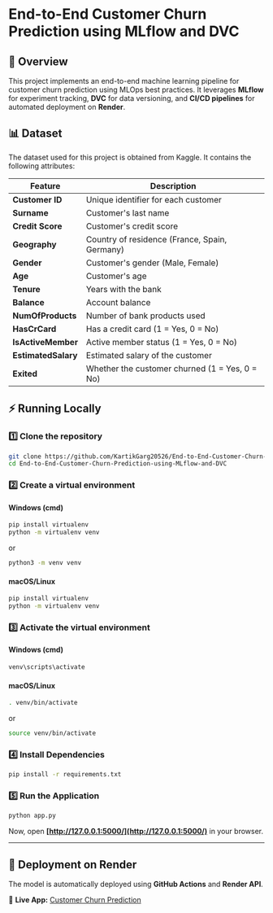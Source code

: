 # **End-to-End Customer Churn Prediction using MLflow and DVC**  

## 📌 Overview  
This project implements an end-to-end machine learning pipeline for customer churn prediction using MLOps best practices. It leverages **MLflow** for experiment tracking, **DVC** for data versioning, and **CI/CD pipelines** for automated deployment on **Render**.

## 📊 Dataset  
The dataset used for this project is obtained from Kaggle. It contains the following attributes:  

| Feature            | Description                                           |
|--------------------|-------------------------------------------------------|
| **Customer ID**    | Unique identifier for each customer                   |
| **Surname**        | Customer's last name                                   |
| **Credit Score**   | Customer's credit score                               |
| **Geography**      | Country of residence (France, Spain, Germany)         |
| **Gender**         | Customer's gender (Male, Female)                      |
| **Age**            | Customer's age                                         |
| **Tenure**         | Years with the bank                                    |
| **Balance**        | Account balance                                        |
| **NumOfProducts**  | Number of bank products used                          |
| **HasCrCard**      | Has a credit card (1 = Yes, 0 = No)                   |
| **IsActiveMember** | Active member status (1 = Yes, 0 = No)                |
| **EstimatedSalary**| Estimated salary of the customer                      |
| **Exited**         | Whether the customer churned (1 = Yes, 0 = No)        |

## ⚡ Running Locally  

### 1️⃣ Clone the repository  
```sh
git clone https://github.com/KartikGarg20526/End-to-End-Customer-Churn-Prediction-using-MLflow-and-DVC
cd End-to-End-Customer-Churn-Prediction-using-MLflow-and-DVC
```

### 2️⃣ Create a virtual environment  

#### **Windows (cmd)**
```sh
pip install virtualenv
python -m virtualenv venv
```
or  
```sh
python3 -m venv venv
```

#### **macOS/Linux**  
```sh
pip install virtualenv
python -m virtualenv venv
```

### 3️⃣ Activate the virtual environment  

#### **Windows (cmd)**
```sh
venv\scripts\activate
```

#### **macOS/Linux**
```sh
. venv/bin/activate
```
or  
```sh
source venv/bin/activate
```

### 4️⃣ Install Dependencies  
```sh
pip install -r requirements.txt
```

### 5️⃣ Run the Application  
```sh
python app.py
```
Now, open **[http://127.0.0.1:5000/](http://127.0.0.1:5000/)** in your browser.

---

## 🚀 Deployment on Render  
The model is automatically deployed using **GitHub Actions** and **Render API**.  

🔗 **Live App:** [Customer Churn Prediction](https://customer-churn-prediction-cvah.onrender.com)  
